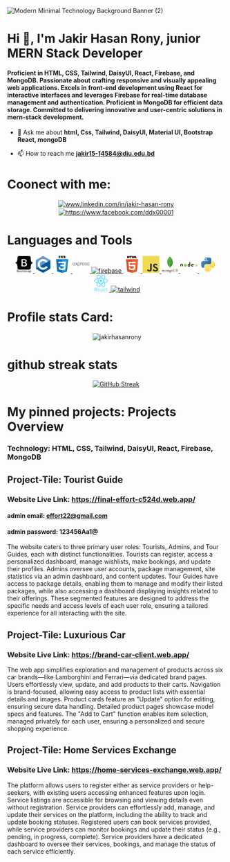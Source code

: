 ![Modern Minimal Technology Background Banner (2)](https://github.com/jakirhasanrony/jakirhasanrony/assets/99494672/939c9105-cd1f-4156-8955-148f71f8b489)


<h1 align="left">Hi 👋, I'm Jakir Hasan Rony, junior MERN Stack Developer</h1>
<h4 align="left">Proficient in HTML, CSS, Tailwind, DaisyUI, React, Firebase, and MongoDB. Passionate about crafting responsive and visually appealing web applications. Excels in front-end development using React for interactive interfaces and leverages Firebase for real-time database management and authentication. Proficient in MongoDB for efficient data storage. Committed to delivering innovative and user-centric solutions in mern-stack development.</h4>

- 💬 Ask me about **html, Css, Tailwind, DaisyUI, Material UI, Bootstrap React, mongoDB**

- 📫 How to reach me **jakir15-14584@diu.edu.bd**

# Coonect with me:
<p align="center">
<a href="https://linkedin.com/in/www.linkedin.com/in/jakir-hasan-rony" target="blank"><img align="center" src="https://raw.githubusercontent.com/rahuldkjain/github-profile-readme-generator/master/src/images/icons/Social/linked-in-alt.svg" alt="www.linkedin.com/in/jakir-hasan-rony" height="30" width="40" /></a>
<a href="https://fb.com/https://www.facebook.com/ddx00001" target="blank"><img align="center" src="https://raw.githubusercontent.com/rahuldkjain/github-profile-readme-generator/master/src/images/icons/Social/facebook.svg" alt="https://www.facebook.com/ddx00001" height="30" width="40" /></a>
</p>

# Languages and Tools
<p align="center"> <a href="https://getbootstrap.com" target="_blank" rel="noreferrer"> <img src="https://raw.githubusercontent.com/devicons/devicon/master/icons/bootstrap/bootstrap-plain-wordmark.svg" alt="bootstrap" width="40" height="40"/> </a> <a href="https://www.cprogramming.com/" target="_blank" rel="noreferrer"> <img src="https://raw.githubusercontent.com/devicons/devicon/master/icons/c/c-original.svg" alt="c" width="40" height="40"/> </a> <a href="https://www.w3schools.com/css/" target="_blank" rel="noreferrer"> <img src="https://raw.githubusercontent.com/devicons/devicon/master/icons/css3/css3-original-wordmark.svg" alt="css3" width="40" height="40"/> </a> <a href="https://expressjs.com" target="_blank" rel="noreferrer"> <img src="https://raw.githubusercontent.com/devicons/devicon/master/icons/express/express-original-wordmark.svg" alt="express" width="40" height="40"/> </a> <a href="https://firebase.google.com/" target="_blank" rel="noreferrer"> <img src="https://www.vectorlogo.zone/logos/firebase/firebase-icon.svg" alt="firebase" width="40" height="40"/> </a> <a href="https://www.w3.org/html/" target="_blank" rel="noreferrer"> <img src="https://raw.githubusercontent.com/devicons/devicon/master/icons/html5/html5-original-wordmark.svg" alt="html5" width="40" height="40"/> </a> <a href="https://developer.mozilla.org/en-US/docs/Web/JavaScript" target="_blank" rel="noreferrer"> <img src="https://raw.githubusercontent.com/devicons/devicon/master/icons/javascript/javascript-original.svg" alt="javascript" width="40" height="40"/> </a> <a href="https://www.mongodb.com/" target="_blank" rel="noreferrer"> <img src="https://raw.githubusercontent.com/devicons/devicon/master/icons/mongodb/mongodb-original-wordmark.svg" alt="mongodb" width="40" height="40"/> </a> <a href="https://nodejs.org" target="_blank" rel="noreferrer"> <img src="https://raw.githubusercontent.com/devicons/devicon/master/icons/nodejs/nodejs-original-wordmark.svg" alt="nodejs" width="40" height="40"/> </a> <a href="https://www.python.org" target="_blank" rel="noreferrer"> <img src="https://raw.githubusercontent.com/devicons/devicon/master/icons/python/python-original.svg" alt="python" width="40" height="40"/> </a> <a href="https://reactjs.org/" target="_blank" rel="noreferrer"> <img src="https://raw.githubusercontent.com/devicons/devicon/master/icons/react/react-original-wordmark.svg" alt="react" width="40" height="40"/> </a> <a href="https://tailwindcss.com/" target="_blank" rel="noreferrer"> <img src="https://www.vectorlogo.zone/logos/tailwindcss/tailwindcss-icon.svg" alt="tailwind" width="40" height="40"/> </a> </p>

# Profile stats Card:
<p align="center">&nbsp;<img align="center" src="https://github-readme-stats.vercel.app/api?username=jakirhasanrony&show_icons=true&locale=en" alt="jakirhasanrony" /></p>

# github streak stats
<p align="center"><a href="https://git.io/streak-stats"><img src="https://github-readme-streak-stats.herokuapp.com?user=jakirhasanrony&theme=tokyonight" alt="GitHub Streak" /></a></p>

# My pinned projects:  Projects Overview
### Technology: HTML, CSS, Tailwind, DaisyUI, React, Firebase, MongoDB

## Project-Tile: Tourist Guide
### Website Live Link: https://final-effort-c524d.web.app/
#### admin email:  effort22@gmail.com
#### admin password: 123456Aa1@
The website caters to three primary user roles: Tourists, Admins, and Tour Guides, each with distinct functionalities. Tourists can register, access a personalized dashboard, manage wishlists, make bookings, and update their profiles. Admins oversee user accounts, package management, site statistics via an admin dashboard, and content updates. Tour Guides have access to package details, enabling them to manage and modify their listed packages, while also accessing a dashboard displaying insights related to their offerings. These segmented features are designed to address the specific needs and access levels of each user role, ensuring a tailored experience for all interacting with the site.



## Project-Tile: Luxurious Car 

### Website Live Link: https://brand-car-client.web.app/
The web app simplifies exploration and management of products across six car brands—like Lamborghini and Ferrari—via dedicated brand pages. Users effortlessly view, update, and add products to their carts. Navigation is brand-focused, allowing easy access to product lists with essential details and images. Product cards feature an "Update" option for editing, ensuring secure data handling. Detailed product pages showcase model specs and features. The "Add to Cart" function enables item selection, managed privately for each user, ensuring a personalized and secure shopping experience.

## Project-Tile: Home Services Exchange
### Website Live Link: https://home-services-exchange.web.app/

The platform allows users to register either as service providers or help-seekers, with existing users accessing enhanced features upon login. Service listings are accessible for browsing and viewing details even without registration. Service providers can effortlessly add, manage, and update their services on the platform, including the ability to track and update booking statuses. Registered users can book services provided, while service providers can monitor bookings and update their status (e.g., pending, in progress, complete). Service providers have a dedicated dashboard to oversee their services, bookings, and manage the status of each service efficiently.



